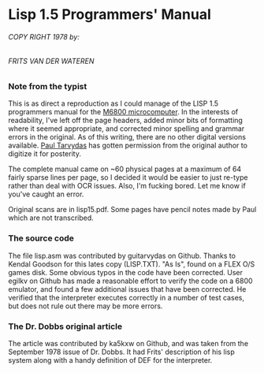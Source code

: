 # Lisp 1.5 Programmers' Manual
###### COPY RIGHT 1978 by:
###### FRITS VAN DER WATEREN

### Note from the typist

This is as direct a reproduction as I could manage of the LISP 1.5 programmers manual for the [M6800 microcomputer](https://en.wikipedia.org/wiki/Motorola_6800). In the interests of readability, I've left off the page headers, added minor bits of formatting where it seemed appropriate, and corrected minor spelling and grammar errors in the original. As of this writing, there are no other digital versions available. [Paul Tarvydas](https://github.com/guitarvydas?tab=activity) has gotten permission from the original author to digitize it for posterity.

The complete manual came on ~60 physical pages at a maximum of 64 fairly sparse lines per page, so I decided it would be easier to just re-type rather than deal with OCR issues. Also, I'm fucking bored. Let me know if you've caught an error.

Original scans are in lisp15.pdf. Some pages have pencil notes made by Paul which are not transcribed. 

### The source code

The file lisp.asm was contributed by guitarvydas on Github. Thanks to Kendal Goodson for this lates copy (LISP.TXT). "As Is", found on a FLEX O/S games disk. Some obvious typos in the code have been corrected. User egilkv on Github has made a reasonable effort to verify the code on a 6800 emulator, and found a few additional issues that have been corrected. He verified that the interpreter executes correctly in a number of test cases, but does not rule out there may be more errors.

### The Dr. Dobbs original article

The article was contributed by ka5kxw on Github, and was taken from the September 1978 issue of Dr. Dobbs. It had Frits' description of his lisp system along with a handy definition of DEF for the interpreter.
